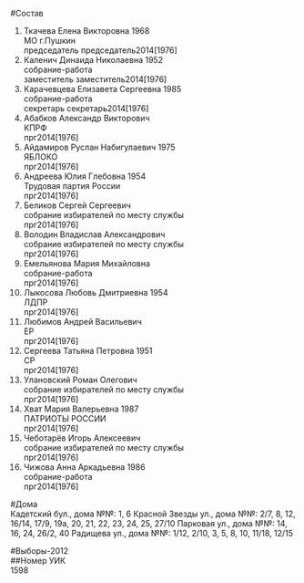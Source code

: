 #Состав  
1. Ткачева Елена Викторовна 1968  
   МО г.Пушкин  
    председатель председатель2014[1976]  
2. Каленич Динаида Николаевна 1952  
    собрание-работа  
    заместитель заместитель2014[1976]  
3. Карачевцева Елизавета Сергеевна 1985  
    собрание-работа  
    секретарь секретарь2014[1976]  
4. Абабков Александр Викторович  
    КПРФ  
    прг2014[1976]  
5. Айдамиров Руслан Набигулаевич 1975  
    ЯБЛОКО  
    прг2014[1976]  
6. Андреева Юлия Глебовна 1954  
    Трудовая партия России  
    прг2014[1976]  
7. Беликов Сергей Сергеевич  
    собрание избирателей по месту службы  
    прг2014[1976]  
8. Володин Владислав Александрович  
    собрание избирателей по месту службы  
    прг2014[1976]  
9. Емельянова Мария Михайловна  
    собрание-работа  
    прг2014[1976]  
10. Лыкосова Любовь Дмитриевна 1954  
    ЛДПР  
    прг2014[1976]  
11. Любимов Андрей Васильевич  
    ЕР  
    прг2014[1976]  
12. Сергеева Татьяна Петровна 1951  
    СР  
    прг2014[1976]  
13. Улановский Роман Олегович  
    собрание избирателей по месту службы  
    прг2014[1976]  
14. Хват Мария Валерьевна 1987  
    ПАТРИОТЫ РОССИИ  
    прг2014[1976]  
15. Чеботарёв Игорь Алексеевич  
    собрание избирателей по месту службы  
    прг2014[1976]  
16. Чижова Анна Аркадьевна 1986  
    собрание-работа  
    прг2014[1976]  
  
#Дома  
Кадетский бул., дома №№: 1, 6 Красной Звезды ул., дома №№: 2/7, 8, 12, 16/14, 17/9, 19а, 20, 21, 22, 23, 24, 25, 27/10 Парковая ул., дома №№: 14, 16, 24, 26/2, 40 Радищева ул., дома №№: 1/12, 2/10, 3, 5, 8, 10, 11/18, 12/15  
  
#Выборы-2012  
##Номер УИК  
1598  
